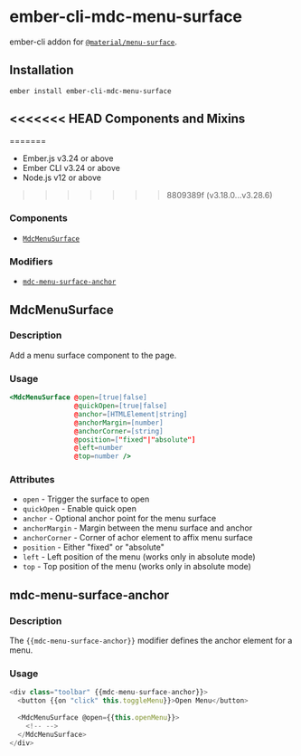 ember-cli-mdc-menu-surface
===========================

ember-cli addon for [`@material/menu-surface`](https://github.com/material-components/material-components-web/tree/master/packages/mdc-menu-surface).

Installation
------------

    ember install ember-cli-mdc-menu-surface

<<<<<<< HEAD
Components and Mixins
-----------------------
=======
* Ember.js v3.24 or above
* Ember CLI v3.24 or above
* Node.js v12 or above
>>>>>>> 8809389f (v3.18.0...v3.28.6)

### Components

* [`MdcMenuSurface`](#MdcMenuSurface)

### Modifiers

* [`mdc-menu-surface-anchor`](#mdc-menu-surface-anchor)

MdcMenuSurface
---------------

### Description

Add a menu surface component to the page.

### Usage

```handlebars
<MdcMenuSurface @open=[true|false]
                @quickOpen=[true|false]
                @anchor=[HTMLElement|string]
                @anchorMargin=[number]
                @anchorCorner=[string] 
                @position=["fixed"|"absolute"]
                @left=number
                @top=number />
```

### Attributes

* `open` - Trigger the surface to open
* `quickOpen` - Enable quick open
* `anchor` - Optional anchor point for the menu surface
* `anchorMargin` - Margin between the menu surface and anchor
* `anchorCorner` - Corner of achor element to affix menu surface
* `position` - Either "fixed" or "absolute"
* `left` - Left position of the menu (works only in absolute mode)
* `top` - Top position of the menu (works only in absolute mode)

mdc-menu-surface-anchor
-------------------------

### Description

The `{{mdc-menu-surface-anchor}}` modifier defines the anchor element for a menu.

### Usage

```javascript
<div class="toolbar" {{mdc-menu-surface-anchor}}>
  <button {{on "click" this.toggleMenu}}>Open Menu</button>
 
  <MdcMenuSurface @open={{this.openMenu}}>
    <!-- -->
  </MdcMenuSurface>
</div>
```